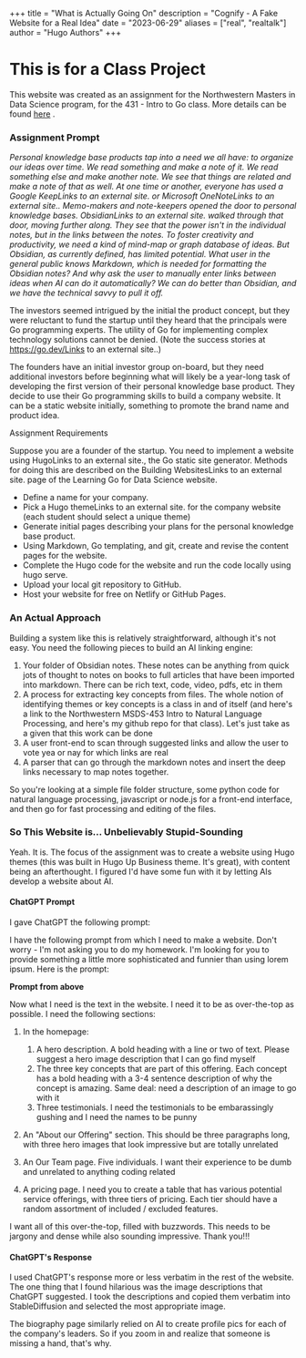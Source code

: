 +++
title = "What is Actually Going On"
description = "Cognify - A Fake Website for a Real Idea"
date = "2023-06-29"
aliases = ["real", "realtalk"]
author = "Hugo Authors"
+++

# This is for a Class Project

This website was created as an assignment for the Northwestern Masters in Data Science program, for the 431 - Intro to Go class.  More details can be found [here](https://msdsgo.netlify.app/data-engineering-with-go/)
.

### Assignment Prompt

*Personal knowledge base products tap into a need we all have: to organize our ideas over time. We read something and make a note of it. We read something else and make another note. We see that things are related and make a note of that as well. At one time or another, everyone has used a Google KeepLinks to an external site. or Microsoft OneNoteLinks to an external site.. Memo-makers and note-keepers opened the door to personal knowledge bases. ObsidianLinks to an external site. walked through that door, moving further along. They see that the power isn't in the individual notes, but in the links between the notes. To foster creativity and productivity, we need a kind of mind-map or graph database of ideas. But Obsidian, as currently defined, has limited potential. What user in the general public knows Markdown, which is needed for formatting the Obsidian notes? And why ask the user to manually enter links between ideas when AI can do it automatically? We can do better than Obsidian, and we have the technical savvy to pull it off.*

The investors seemed intrigued by the initial the product concept, but they were reluctant to fund the startup until they heard that the principals were Go programming experts. The utility of Go for implementing complex technology solutions cannot be denied. (Note the success stories at https://go.dev/Links to an external site..) 

The founders have an initial investor group on-board, but they need additional investors before beginning what will likely be a year-long task of developing the first version of their personal knowledge base product. They decide to use their Go programming skills to build a company website. It can be a static website initially, something to promote the brand name and product idea.

Assignment Requirements 

Suppose you are a founder of the startup. You need to implement a website using HugoLinks to an external site., the Go static site generator. Methods for doing this are described on the Building WebsitesLinks to an external site. page of the Learning Go for Data Science website. 

* Define a name for your company.
* Pick a Hugo themeLinks to an external site. for the company website (each student should select a unique theme)
* Generate initial pages describing your plans for the personal knowledge base product.
* Using Markdown, Go templating, and git, create and revise the content pages for the website.
* Complete the Hugo code for the website and run the code locally using hugo serve.
* Upload your local git repository to GitHub.
* Host your website for free on Netlify or GitHub Pages.

### An Actual Approach

Building a system like this is relatively straightforward, although it's not easy.  You need the following pieces to build an AI linking engine:

1. Your folder of Obsidian notes.  These notes can be anything from quick jots of thought to notes on books to full articles that have been imported into markdown.  There can be rich text, code, video, pdfs, etc in them
2. A process for extracting key concepts from files.  The whole notion of identifying themes or key concepts is a class in and of itself (and here's a link to the Northwestern MSDS-453 Intro to Natural Language Processing, and here's my github repo for that class).  Let's just take as a given that this work can be done
3. A user front-end to scan through suggested links and allow the user to vote yea or nay for which links are real
4. A parser that can go through the markdown notes and insert the deep links necessary to map notes together.

So you're looking at a simple file folder structure, some python code for natural language processing, javascript or node.js for a front-end interface, and then go for fast processing and editing of the files.

### So This Website is... Unbelievably Stupid-Sounding

Yeah.  It is.  The focus of the assignment was to create a website using Hugo themes (this was built in Hugo Up Business theme.  It's great), with content being an afterthought.  I figured I'd have some fun with it by letting AIs develop a website about AI.

#### ChatGPT Prompt

I gave ChatGPT the following prompt:

I have the following prompt from which I need to make a website.  Don't worry - I'm not asking you to do my homework.  I'm looking for you to provide something a little more sophisticated and funnier than using lorem ipsum.  Here is the prompt:

**Prompt from above**

Now what I need is the text in the website.  I need it to be as over-the-top as possible.  I need the following sections:

1. In the homepage:
   1. A hero description.  A bold heading with a line or two of text.  Please suggest a hero image description that I can go find myself
   2. The three key concepts that are part of this offering.  Each concept has a bold heading with a 3-4 sentence description of why the concept is amazing.  Same deal: need a description of an image to go with it
   3. Three testimonials.  I need the testimonials to be embarassingly gushing and I need the names to be punny

2. An "About our Offering" section.  This should be three paragraphs long, with three hero images that look impressive but are totally unrelated

3. An Our Team page.  Five individuals.  I want their experience to be dumb and unrelated to anything coding related

4. A pricing page.  I need you to create a table that has various potential service offerings, with three tiers of pricing.  Each tier should have a random assortment of included / excluded features.

I want all of this over-the-top, filled with buzzwords.  This needs to be jargony and dense while also sounding impressive.  Thank you!!!

#### ChatGPT's Response

I used ChatGPT's response more or less verbatim in the rest of the website.  The one thing that I found hilarious was the image descriptions that ChatGPT suggested.  I took the descriptions and copied them verbatim into StableDiffusion and selected the most appropriate image.

The biography page similarly relied on AI to create profile pics for each of the company's leaders.  So if you zoom in and realize that someone is missing a hand, that's why.